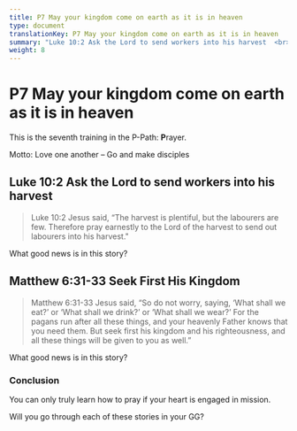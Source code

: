 ```yaml
---
title: P7 May your kingdom come on earth as it is in heaven
type: document
translationKey: P7 May your kingdom come on earth as it is in heaven
summary: "Luke 10:2 Ask the Lord to send workers into his harvest  <br>Matthew 6:31-33 Seek First His Kingdom"
weight: 8
---
```

# P7 May your kingdom come on earth as it is in heaven

This is the seventh training in the P-Path: **P**rayer.

Motto: Love one another – Go and make disciples

## Luke 10:2 Ask the Lord to send workers into his harvest

>   Luke 10:2 Jesus said, “The harvest is plentiful, but the labourers are few. Therefore pray earnestly to the Lord of the harvest to send out labourers into his harvest."

What good news is in this story?

## Matthew 6:31-33 Seek First His Kingdom

>   Matthew 6:31-33 Jesus said, “So do not worry, saying, ‘What shall we eat?’ or ‘What shall we drink?’ or ‘What shall we wear?’ For the pagans run after all these things, and your heavenly Father knows that you need them. But seek first his kingdom and his righteousness, and all these things will be given to you as well.”

What good news is in this story?

### Conclusion

You can only truly learn how to pray if your heart is engaged in mission.

Will you go through each of these stories in your GG?

